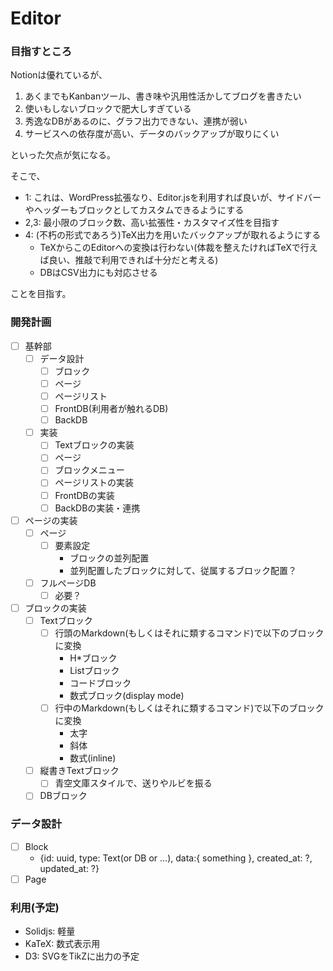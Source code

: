# Editor

### 目指すところ
Notionは優れているが、
1. あくまでもKanbanツール、書き味や汎用性活かしてブログを書きたい
2. 使いもしないブロックで肥大しすぎている
3. 秀逸なDBがあるのに、グラフ出力できない、連携が弱い
4. サービスへの依存度が高い、データのバックアップが取りにくい

といった欠点が気になる。

そこで、
- 1: これは、WordPress拡張なり、Editor.jsを利用すれば良いが、サイドバーやヘッダーもブロックとしてカスタムできるようにする
- 2,3: 最小限のブロック数、高い拡張性・カスタマイズ性を目指す
- 4: (不朽の形式であろう)TeX出力を用いたバックアップが取れるようにする
    - TeXからこのEditorへの変換は行わない(体裁を整えたければTeXで行えば良い、推敲で利用できれば十分だと考える)
    - DBはCSV出力にも対応させる

ことを目指す。

### 開発計画
-[ ] 基幹部
    -[ ] データ設計
        -[ ] ブロック
        -[ ] ページ
        -[ ] ページリスト
        -[ ] FrontDB(利用者が触れるDB)
        -[ ] BackDB
    -[ ] 実装
        -[ ] Textブロックの実装
        -[ ] ページ
        -[ ] ブロックメニュー
        -[ ] ページリストの実装
        -[ ] FrontDBの実装
        -[ ] BackDBの実装・連携

-[ ] ページの実装
    -[ ] ページ
        -[ ] 要素設定
            - ブロックの並列配置
            - 並列配置したブロックに対して、従属するブロック配置？
    -[ ] フルページDB
        -[ ] 必要？

-[ ] ブロックの実装
    -[ ] Textブロック
        - [ ] 行頭のMarkdown(もしくはそれに類するコマンド)で以下のブロックに変換
            - H*ブロック
            - Listブロック
            - コードブロック
            - 数式ブロック(display mode)
        - [ ] 行中のMarkdown(もしくはそれに類するコマンド)で以下のブロックに変換
            - 太字
            - 斜体
            - 数式(inline)
    -[ ] 縦書きTextブロック
        - [ ] 青空文庫スタイルで、送りやルビを振る
    -[ ] DBブロック

### データ設計
-[ ] Block
    - {id: uuid, type: Text(or DB or ...), data:{ something }, created_at: ?, updated_at: ?}
-[ ] Page

### 利用(予定)
- Solidjs: 軽量
- KaTeX: 数式表示用
- D3: SVGをTikZに出力の予定